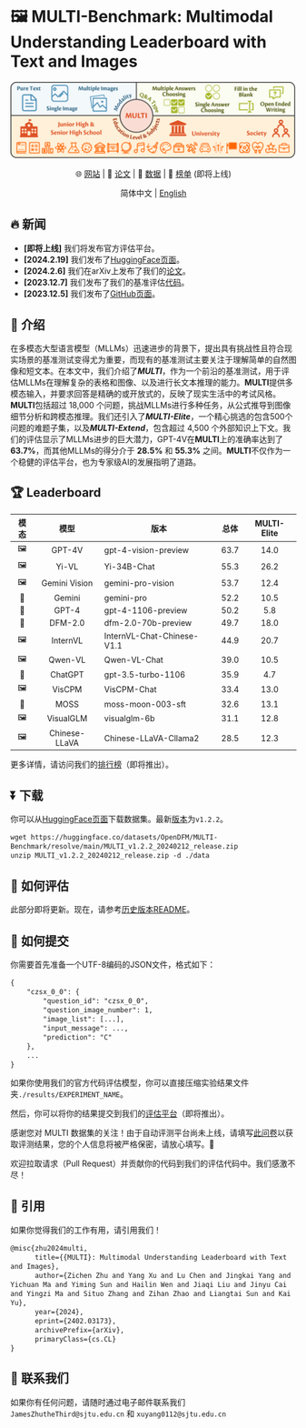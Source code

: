 # 🖼️ MULTI-Benchmark: Multimodal Understanding Leaderboard with Text and Images

<div align="center">

![MULTI](./docs/static/images/overview.png)

🌐 [网站](https://OpenDFM.github.io/MULTI-Benchmark/) | 📃 [论文](https://arxiv.org/abs/2402.03173/) | 🤗 [数据](https://huggingface.co/datasets/OpenDFM/MULTI-Benchmark) | 🎯 [榜单]() (即将上线) 

简体中文 | [English](./README.md) 

</div>

## 🔥 新闻

- **[即将上线]** 我们将发布官方评估平台。
- **[2024.2.19]** 我们发布了[HuggingFace页面](https://huggingface.co/datasets/OpenDFM/MULTI-Benchmark/)。
- **[2024.2.6]** 我们在arXiv上发布了我们的[论文](https://arxiv.org/abs/2402.03173/)。
- **[2023.12.7]** 我们发布了我们的基准评估[代码](./eval)。
- **[2023.12.5]** 我们发布了[GitHub页面](https://OpenDFM.github.io/MULTI-Benchmark/)。

## 📖 介绍

在多模态大型语言模型（MLLMs）迅速进步的背景下，提出具有挑战性且符合现实场景的基准测试变得尤为重要，而现有的基准测试主要关注于理解简单的自然图像和短文本。在本文中，我们介绍了***MULTI***，作为一个前沿的基准测试，用于评估MLLMs在理解复杂的表格和图像、以及进行长文本推理的能力。**MULTI**提供多模态输入，并要求回答是精确的或开放式的，反映了现实生活中的考试风格。**MULTI**包括超过 18,000 个问题，挑战MLLMs进行多种任务，从公式推导到图像细节分析和跨模态推理。我们还引入了***MULTI-Elite***，一个精心挑选的包含500个问题的难题子集，以及***MULTI-Extend***，包含超过 4,500 个外部知识上下文。我们的评估显示了MLLMs进步的巨大潜力，GPT-4V在**MULTI**上的准确率达到了 **63.7%**，而其他MLLMs的得分介于 **28.5%** 和 **55.3%** 之间。**MULTI**不仅作为一个稳健的评估平台，也为专家级AI的发展指明了道路。

## 🏆 Leaderboard

| 模态 |     模型      | 版本                       | 总体 | MULTI-Elite |
|:----:|:-------------:| -------------------------- |:----:|:-----------:|
|  🖼️  |    GPT-4V     | gpt-4-vision-preview       | 63.7 |    14.0     |
|  🖼️  |     Yi-VL     | Yi-34B-Chat                | 55.3 |    26.2     |
|  🖼️  | Gemini Vision | gemini-pro-vision          | 53.7 |    12.4     |
|  📃  |    Gemini     | gemini-pro                 | 52.2 |    10.5     |
|  📃  |     GPT-4     | gpt-4-1106-preview         | 50.2 |     5.8     |
|  📃  |    DFM-2.0    | dfm-2.0-70b-preview        | 49.7 |    18.0     |
|  🖼️  |   InternVL    | InternVL-Chat-Chinese-V1.1 | 44.9 |    20.7     |
|  🖼️  |    Qwen-VL    | Qwen-VL-Chat               | 39.0 |    10.5     |
|  📃  |    ChatGPT    | gpt-3.5-turbo-1106         | 35.9 |     4.7     |
|  🖼️  |    VisCPM     | VisCPM-Chat                | 33.4 |    13.0     |
|  📃  |     MOSS      | moss-moon-003-sft          | 32.6 |    13.1     |
|  🖼️  |   VisualGLM   | visualglm-6b               | 31.1 |    12.8     |
|  🖼️  | Chinese-LLaVA | Chinese-LLaVA-Cllama2      | 28.5 |    12.3     |

更多详情，请访问我们的[排行榜]()（即将推出）。

## ⏬ 下载

你可以从[HuggingFace页面](https://huggingface.co/datasets/OpenDFM/MULTI-Benchmark)下载数据集。最新[版本](https://huggingface.co/datasets/OpenDFM/MULTI-Benchmark/blob/main/MULTI_v1.2.2_20240212_release.zip)为`v1.2.2`。

```
wget https://huggingface.co/datasets/OpenDFM/MULTI-Benchmark/resolve/main/MULTI_v1.2.2_20240212_release.zip
unzip MULTI_v1.2.2_20240212_release.zip -d ./data
```

## 📝 如何评估

此部分即将更新。现在，请参考[历史版本README](./eval/models/README.md)。

## 📮 如何提交

你需要首先准备一个UTF-8编码的JSON文件，格式如下：

```
{
    "czsx_0_0": {
        "question_id": "czsx_0_0",
        "question_image_number": 1,
        "image_list": [...],
        "input_message": ...,
        "prediction": "C"
    },
    ...
}
```
如果你使用我们的官方代码评估模型，你可以直接压缩实验结果文件夹`./results/EXPERIMENT_NAME`。

然后，你可以将你的结果提交到我们的[评估平台]()（即将推出）。

感谢您对 MULTI 数据集的关注！由于自动评测平台尚未上线，请填写[此问卷](https://wj.sjtu.edu.cn/q/89UmRAJn)以获取评测结果，您的个人信息将被严格保密，请放心填写。🤗

欢迎拉取请求（Pull Request）并贡献你的代码到我们的评估代码中。我们感激不尽！

## 📑 引用

如果你觉得我们的工作有用，请引用我们！

```
@misc{zhu2024multi,
      title={{MULTI}: Multimodal Understanding Leaderboard with Text and Images}, 
      author={Zichen Zhu and Yang Xu and Lu Chen and Jingkai Yang and Yichuan Ma and Yiming Sun and Hailin Wen and Jiaqi Liu and Jinyu Cai and Yingzi Ma and Situo Zhang and Zihan Zhao and Liangtai Sun and Kai Yu},
      year={2024},
      eprint={2402.03173},
      archivePrefix={arXiv},
      primaryClass={cs.CL}
}
```

## 📧 联系我们

如果你有任何问题，请随时通过电子邮件联系我们 `JamesZhutheThird@sjtu.edu.cn` 和 `xuyang0112@sjtu.edu.cn`
